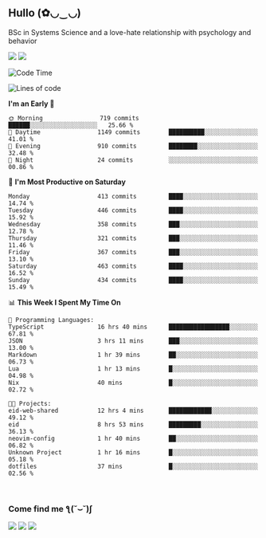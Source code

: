 <h2>Hullo (✿◡‿◡)</h2>

BSc in Systems Science and a love-hate relationship with psychology and behavior

<img src="https://github-readme-activity-graph.vercel.app/graph?username=hedonicadapter&theme=high-contrast"/>
<img src="https://github-readme-stats-git-masterrstaa-rickstaa.vercel.app/api?username=hedonicadapter&theme=highcontrast"/>

<!--START_SECTION:waka-->
![Code Time](http://img.shields.io/badge/Code%20Time-1%2C947%20hrs%2012%20mins-blue)

![Lines of code](https://img.shields.io/badge/From%20Hello%20World%20I%27ve%20Written-6.5%20million%20lines%20of%20code-blue)

**I'm an Early 🐤** 

```text
🌞 Morning                719 commits         ██████░░░░░░░░░░░░░░░░░░░   25.66 % 
🌆 Daytime                1149 commits        ██████████░░░░░░░░░░░░░░░   41.01 % 
🌃 Evening                910 commits         ████████░░░░░░░░░░░░░░░░░   32.48 % 
🌙 Night                  24 commits          ░░░░░░░░░░░░░░░░░░░░░░░░░   00.86 % 
```
📅 **I'm Most Productive on Saturday** 

```text
Monday                   413 commits         ████░░░░░░░░░░░░░░░░░░░░░   14.74 % 
Tuesday                  446 commits         ████░░░░░░░░░░░░░░░░░░░░░   15.92 % 
Wednesday                358 commits         ███░░░░░░░░░░░░░░░░░░░░░░   12.78 % 
Thursday                 321 commits         ███░░░░░░░░░░░░░░░░░░░░░░   11.46 % 
Friday                   367 commits         ███░░░░░░░░░░░░░░░░░░░░░░   13.10 % 
Saturday                 463 commits         ████░░░░░░░░░░░░░░░░░░░░░   16.52 % 
Sunday                   434 commits         ████░░░░░░░░░░░░░░░░░░░░░   15.49 % 
```


📊 **This Week I Spent My Time On** 

```text
💬 Programming Languages: 
TypeScript               16 hrs 40 mins      █████████████████░░░░░░░░   67.81 % 
JSON                     3 hrs 11 mins       ███░░░░░░░░░░░░░░░░░░░░░░   13.00 % 
Markdown                 1 hr 39 mins        ██░░░░░░░░░░░░░░░░░░░░░░░   06.73 % 
Lua                      1 hr 13 mins        █░░░░░░░░░░░░░░░░░░░░░░░░   04.98 % 
Nix                      40 mins             █░░░░░░░░░░░░░░░░░░░░░░░░   02.72 % 

🐱‍💻 Projects: 
eid-web-shared           12 hrs 4 mins       ████████████░░░░░░░░░░░░░   49.12 % 
eid                      8 hrs 53 mins       █████████░░░░░░░░░░░░░░░░   36.13 % 
neovim-config            1 hr 40 mins        ██░░░░░░░░░░░░░░░░░░░░░░░   06.82 % 
Unknown Project          1 hr 16 mins        █░░░░░░░░░░░░░░░░░░░░░░░░   05.18 % 
dotfiles                 37 mins             █░░░░░░░░░░░░░░░░░░░░░░░░   02.56 % 
```


<!--END_SECTION:waka-->

<br/>
<h3>Come find me ƪ(˘⌣˘)ʃ </h3>

<a href="https://hedonicadapter.com/"><img src="https://img.shields.io/badge/-Portfolio-3423A6?style=flat-square&logo=Google-Chrome&logoColor=white"/></a>
<a href="www.linkedin.com/in/sam-herman"><img src="https://img.shields.io/badge/-Sam%20Herman-0077B5?style=flat-square&logo=Linkedin&logoColor=white"/></a>
<a href="mailto:mailservice.samherman@gmail.com"><img src="https://img.shields.io/badge/-mailservice.samherman@gmail.com-D14836?style=flat-square&logo=Gmail&logoColor=white"/></a>

<!--
**cdthomp1/cdthomp1** is a ✨ _special_ ✨ repository because its `README.md` (this file) appears on your GitHub profile.


----
Credit: [cdthomp1](https://github.com/cdthomp1)

Last Edited on: 19/11/2020
